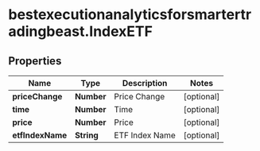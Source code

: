 # bestexecutionanalyticsforsmartertradingbeast.IndexETF

## Properties

Name | Type | Description | Notes
------------ | ------------- | ------------- | -------------
**priceChange** | **Number** | Price Change | [optional] 
**time** | **Number** | Time | [optional] 
**price** | **Number** | Price | [optional] 
**etfIndexName** | **String** | ETF Index Name | [optional] 



